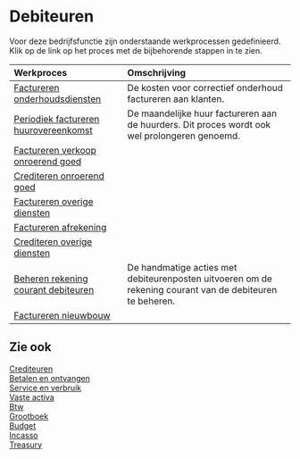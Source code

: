 # Debiteuren

Voor deze bedrijfsfunctie zijn onderstaande werkprocessen gedefinieerd. Klik op de link op het proces met de bijbehorende stappen in te zien.

Werkproces | Omschrijving
:--- | :---
[Factureren onderhoudsdiensten](factureren-onderhoudsdiensten/) | De kosten voor correctief onderhoud factureren aan klanten.
[Periodiek factureren huurovereenkomst](periodiek-factureren-huurovereenkomst/) | De maandelijke huur factureren aan de huurders. Dit proces wordt ook wel prolongeren genoemd.
[Factureren verkoop onroerend goed](factureren-verkoop-onroerend-goed/) | 
[Crediteren onroerend goed](crediteren-onroerend-goed/) | 
[Factureren overige diensten](factureren-overige-diensten/) | 
[Factureren afrekening](factureren-afrekening/) | 
[Crediteren overige diensten](crediteren-overige-diensten/) | 
[Beheren rekening courant debiteuren](beheren-rekening-courant-debiteuren/) | De handmatige acties met debiteurenposten uitvoeren om de rekening courant van de debiteuren te beheren.
[Factureren nieuwbouw](factureren-nieuwbouw/) | 

## Zie ook

[Crediteuren](../crediteuren/)  
[Betalen en ontvangen](../betalen-en-ontvangen/)  
[Service en verbruik](../service-en-verbruik/)  
[Vaste activa](../vaste-activa/)  
[Btw](../btw/)  
[Grootboek](../grootboek/)  
[Budget](../budget/)  
[Incasso](../incasso/)  
[Treasury](../treasury/)
